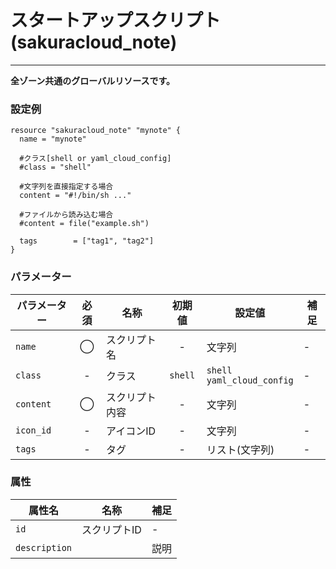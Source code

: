 # スタートアップスクリプト(sakuracloud_note)

---

**全ゾーン共通のグローバルリソースです。**

### 設定例

```hcl
resource "sakuracloud_note" "mynote" {
  name = "mynote"

  #クラス[shell or yaml_cloud_config]
  #class = "shell"

  #文字列を直接指定する場合
  content = "#!/bin/sh ..."

  #ファイルから読み込む場合
  #content = file("example.sh")

  tags        = ["tag1", "tag2"]
}
```

### パラメーター

|パラメーター         |必須  |名称                |初期値     |設定値                    |補足                                          |
|-------------------|:---:|--------------------|:--------:|------------------------|----------------------------------------------|
| `name`            | ◯   | スクリプト名           | -        | 文字列                  | - |
| `class`           | -   | クラス                | `shell`        | `shell`<br />`yaml_cloud_config`| - |
| `content`         | ◯   | スクリプト内容         | -        | 文字列                  | - |
| `icon_id`         | -   | アイコンID         | - | 文字列 | - |
| `tags`            | -   | タグ | - | リスト(文字列) | - |

### 属性

|属性名                | 名称                    | 補足                                        |
|---------------------|------------------------|--------------------------------------------|
| `id`                | スクリプトID             | -                                          |
| `description`       | | 説明                  | スクリプトの中の`@sacloud-desc`タグの値が格納される |
